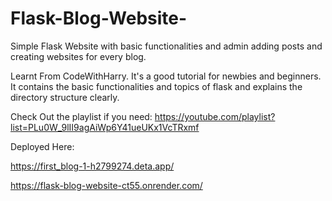 # Flask-Blog-Website-
Simple Flask Website with basic functionalities and admin adding posts and creating websites for every blog.

Learnt From CodeWithHarry. It's a good tutorial for newbies and beginners. It contains the basic functionalities and topics of flask and explains the directory structure clearly.

Check Out the playlist if you need: https://youtube.com/playlist?list=PLu0W_9lII9agAiWp6Y41ueUKx1VcTRxmf

Deployed Here:

https://first_blog-1-h2799274.deta.app/

https://flask-blog-website-ct55.onrender.com/
